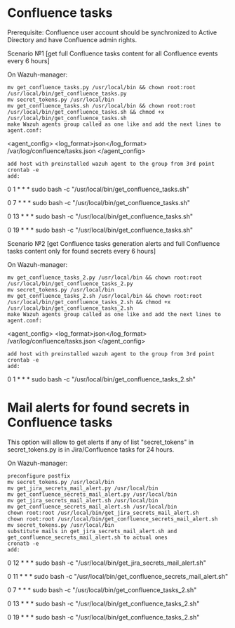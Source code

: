 # Confluence tasks

Prerequisite: Confluence user account should be synchronized to Active Directory and have Confluence admin rights.

Scenario №1 [get full Confluence tasks content for all Confluence events every 6 hours]

On Wazuh-manager:

    mv get_confluence_tasks.py /usr/local/bin && chown root:root /usr/local/bin/get_confluence_tasks.py
    mv secret_tokens.py /usr/local/bin
    mv get_confluence_tasks.sh /usr/local/bin && chown root:root /usr/local/bin/get_confluence_tasks.sh && chmod +x /usr/local/bin/get_confluence_tasks.sh
    make Wazuh agents group called as one like and add the next lines to agent.conf:

<agent_config> <log_format>json</log_format> /var/log/confluence/tasks.json </agent_config>

    add host with preinstalled wazuh agent to the group from 3rd point
    crontab -e
    add:

0 1 * * * sudo bash -c "/usr/local/bin/get_confluence_tasks.sh"

0 7 * * * sudo bash -c "/usr/local/bin/get_confluence_tasks.sh"

0 13 * * * sudo bash -c "/usr/local/bin/get_confluence_tasks.sh"

0 19 * * * sudo bash -c "/usr/local/bin/get_confluence_tasks.sh"

Scenario №2 [get Confluence tasks generation alerts and full Confluence tasks content only for found secrets every 6 hours]

On Wazuh-manager:

    mv get_confluence_tasks_2.py /usr/local/bin && chown root:root /usr/local/bin/get_confluence_tasks_2.py
    mv secret_tokens.py /usr/local/bin
    mv get_confluence_tasks_2.sh /usr/local/bin && chown root:root /usr/local/bin/get_confluence_tasks_2.sh && chmod +x /usr/local/bin/get_confluence_tasks_2.sh
    make Wazuh agents group called as one like and add the next lines to agent.conf:

<agent_config> <log_format>json</log_format> /var/log/confluence/tasks.json </agent_config>

    add host with preinstalled wazuh agent to the group from 3rd point
    crontab -e
    add:

0 1 * * * sudo bash -c "/usr/local/bin/get_confluence_tasks_2.sh"

# Mail alerts for found secrets in Confluence tasks

This option will allow to get alerts if any of list "secret_tokens" in secret_tokens.py is in Jira/Confluence tasks for 24 hours.

On Wazuh-manager:

    preconfigure postfix
    mv secret_tokens.py /usr/local/bin
    mv get_jira_secrets_mail_alert.py /usr/local/bin
    mv get_confluence_secrets_mail_alert.py /usr/local/bin
    mv get_jira_secrets_mail_alert.sh /usr/local/bin
    mv get_confluence_secrets_mail_alert.sh /usr/local/bin
    chown root:root /usr/local/bin/get_jira_secrets_mail_alert.sh
    chown root:root /usr/local/bin/get_confluence_secrets_mail_alert.sh
    mv secret_tokens.py /usr/local/bin
    substitute mails in get_jira_secrets_mail_alert.sh and get_confluence_secrets_mail_alert.sh to actual ones
    cronatb -e
    add:

0 12 * * * sudo bash -c "/usr/local/bin/get_jira_secrets_mail_alert.sh"

0 11 * * * sudo bash -c "/usr/local/bin/get_confluence_secrets_mail_alert.sh"

0 7 * * * sudo bash -c "/usr/local/bin/get_confluence_tasks_2.sh"

0 13 * * * sudo bash -c "/usr/local/bin/get_confluence_tasks_2.sh"

0 19 * * * sudo bash -c "/usr/local/bin/get_confluence_tasks_2.sh"
